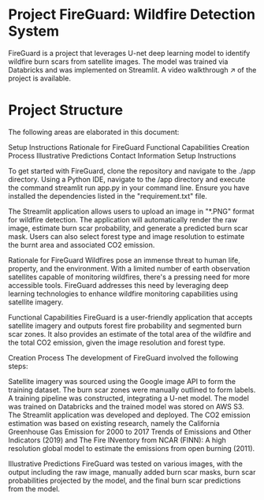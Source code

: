 # Project FireGuard: Wildfire Detection System

FireGuard is a project that leverages U-net deep learning model to identify wildfire burn scars from satellite images. The model was trained via Databricks and was implemented on Streamlit. A video walkthrough ↗ of the project is available.

# Project Structure
The following areas are elaborated in this document:

Setup Instructions
Rationale for FireGuard
Functional Capabilities
Creation Process
Illustrative Predictions
Contact Information
Setup Instructions

To get started with FireGuard, clone the repository and navigate to the ./app directory. Using a Python IDE, navigate to the /app directory and execute the command streamlit run app.py in your command line. Ensure you have installed the dependencies listed in the "requirement.txt" file.

The Streamlit application allows users to upload an image in "*.PNG" format for wildfire detection. The application will automatically render the raw image, estimate burn scar probability, and generate a predicted burn scar mask. Users can also select forest type and image resolution to estimate the burnt area and associated CO2 emission.

Rationale for FireGuard
Wildfires pose an immense threat to human life, property, and the environment. With a limited number of earth observation satellites capable of monitoring wildfires, there's a pressing need for more accessible tools. FireGuard addresses this need by leveraging deep learning technologies to enhance wildfire monitoring capabilities using satellite imagery.

Functional Capabilities
FireGuard is a user-friendly application that accepts satellite imagery and outputs forest fire probability and segmented burn scar zones. It also provides an estimate of the total area of the wildfire and the total CO2 emission, given the image resolution and forest type.

Creation Process
The development of FireGuard involved the following steps:

Satellite imagery was sourced using the Google image API to form the training dataset.
The burn scar zones were manually outlined to form labels.
A training pipeline was constructed, integrating a U-net model.
The model was trained on Databricks and the trained model was stored on AWS S3.
The Streamlit application was developed and deployed.
The CO2 emission estimation was based on existing research, namely the California Greenhouse Gas Emission for 2000 to 2017 Trends of Emissions and Other Indicators (2019) and The Fire INventory from NCAR (FINN): A high resolution global model to estimate the emissions from open burning (2011).

Illustrative Predictions
FireGuard was tested on various images, with the output including the raw image, manually added burn scar masks, burn scar probabilities projected by the model, and the final burn scar predictions from the model.

